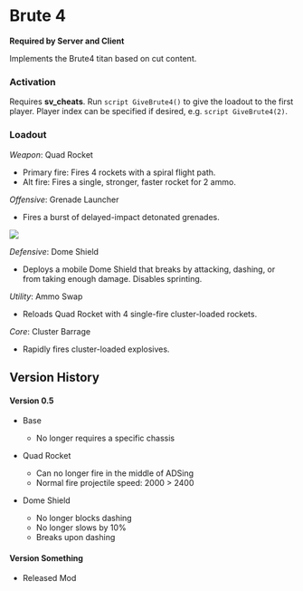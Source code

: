 # Brute 4

**Required by Server and Client**

Implements the Brute4 titan based on cut content.

### Activation

Requires **sv_cheats**. Run `script GiveBrute4()` to give the loadout to the first player. Player index can be specified if desired, e.g. `script GiveBrute4(2)`.

### Loadout
*Weapon*: Quad Rocket

* Primary fire: Fires 4 rockets with a spiral flight path.
* Alt fire: Fires a single, stronger, faster rocket for 2 ammo.

*Offensive*: Grenade Launcher

* Fires a burst of delayed-impact detonated grenades.

![](examplegifs/brute4_grenadelauncherexample.gif)

*Defensive*: Dome Shield

* Deploys a mobile Dome Shield that breaks by attacking, dashing, or from taking enough damage. Disables sprinting.

*Utility*: Ammo Swap

* Reloads Quad Rocket with 4 single-fire cluster-loaded rockets.

*Core*: Cluster Barrage

* Rapidly fires cluster-loaded explosives.

## Version History

#### Version 0.5

* Base
  * No longer requires a specific chassis

* Quad Rocket
  * Can no longer fire in the middle of ADSing
  * Normal fire projectile speed: 2000 > 2400

* Dome Shield
  * No longer blocks dashing 
  * No longer slows by 10%
  * Breaks upon dashing

#### Version Something

* Released Mod